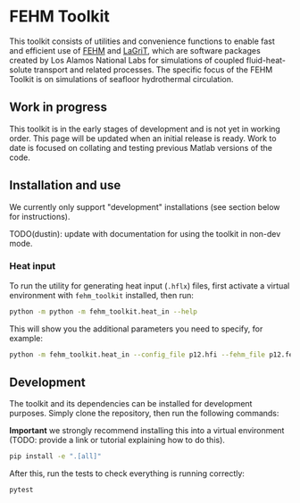 # FEHM Toolkit
This toolkit consists of utilities and convenience functions to enable fast and efficient use of [FEHM](https://github.com/lanl/FEHM) and [LaGriT](https://github.com/lanl/LaGriT), which are software packages created by Los Alamos National Labs for simulations of coupled fluid-heat-solute transport and related processes. The specific focus of the FEHM Toolkit is on simulations of seafloor hydrothermal circulation.   

## Work in progress
This toolkit is in the early stages of development and is not yet in working order. This page will be updated when an initial release is ready. Work to date is focused on collating and testing previous Matlab versions of the code.

## Installation and use
We currently only support "development" installations (see section below for instructions).

TODO(dustin): update with documentation for using the toolkit in non-dev mode.

### Heat input
To run the utility for generating heat input (`.hflx`) files, first activate a virtual environment with `fehm_toolkit` installed, then run:
```bash
python -m python -m fehm_toolkit.heat_in --help
```
This will show you the additional parameters you need to specify, for example:
```bash
python -m fehm_toolkit.heat_in --config_file p12.hfi --fehm_file p12.fehm --area_file p12.area --outside_zone_file p12_outside.zone --output_file test.hflx
```

## Development
The toolkit and its dependencies can be installed for development purposes. Simply clone the repository, then run the following commands:

**Important** we strongly recommend installing this into a virtual environment (TODO: provide a link or tutorial explaining how to do this).

```bash
pip install -e ".[all]"
```
After this, run the tests to check everything is running correctly:
```bash
pytest
```
